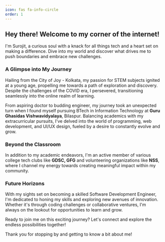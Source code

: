 ```yaml
---
icon: fas fa-info-circle
order: 1
---
```


## Hey there! Welcome to my corner of the internet!

I'm Surojit, a curious soul with a knack for all things tech and a heart set on making a difference. Dive into my world and discover what drives me to push boundaries and embrace new challenges.

### A Glimpse into My Journey

Hailing from the City of Joy - Kolkata, my passion for STEM subjects ignited at a young age, propelling me towards a path of exploration and discovery. Despite the challenges of the COVID era, I persevered, transitioning seamlessly into the online realm of learning.

From aspiring doctor to budding engineer, my journey took an unexpected turn when I found myself pursuing BTech in Information Technology at **Guru Ghasidas Vishwavidyalaya**, Bilaspur. Balancing academics with my extracurricular pursuits, I've delved into the world of programming, web development, and UI/UX design, fueled by a desire to constantly evolve and grow.

### Beyond the Classroom

In addition to my academic endeavors, I'm an active member of various college tech clubs like **GDSC, GFG** and volunteering organizations like **NSS**, where I channel my energy towards creating meaningful impact within my community.

### Future Horizons

With my sights set on becoming a skilled Software Development Engineer, I'm dedicated to honing my skills and exploring new avenues of innovation. Whether it's through coding challenges or collaborative ventures, I'm always on the lookout for opportunities to learn and grow.

Ready to join me on this exciting journey? Let's connect and explore the endless possibilities together!

Thank you for stopping by and getting to know a bit about me!

